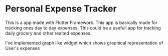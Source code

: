 # Personal Expense Tracker

<p>This is a app made with Flutter Framework. This app is basically made for tracking ones day to day expenses. This could be a usefull app for tracking daily grocery and other realted expenses.</p>
<p>I've implemented graph like widget which shows graphical representation of User's expenses</p>
